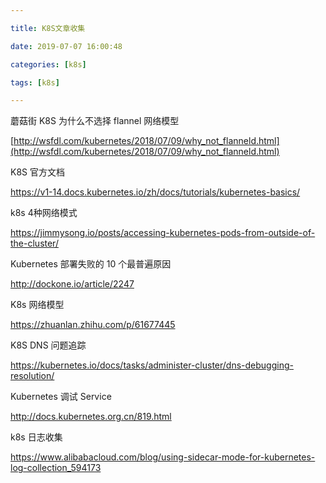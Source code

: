 ```yaml
---

title: K8S文章收集

date: 2019-07-07 16:00:48

categories: [k8s]

tags: [k8s]

---
```




蘑菇街 K8S 为什么不选择 flannel 网络模型

[http://wsfdl.com/kubernetes/2018/07/09/why_not_flanneld.html](http://wsfdl.com/kubernetes/2018/07/09/why_not_flanneld.html)

K8S 官方文档

https://v1-14.docs.kubernetes.io/zh/docs/tutorials/kubernetes-basics/

k8s 4种网络模式

https://jimmysong.io/posts/accessing-kubernetes-pods-from-outside-of-the-cluster/

Kubernetes 部署失败的 10 个最普遍原因

http://dockone.io/article/2247

K8s 网络模型

https://zhuanlan.zhihu.com/p/61677445

K8S DNS 问题追踪

https://kubernetes.io/docs/tasks/administer-cluster/dns-debugging-resolution/

Kubernetes 调试 Service

http://docs.kubernetes.org.cn/819.html

k8s 日志收集

https://www.alibabacloud.com/blog/using-sidecar-mode-for-kubernetes-log-collection_594173